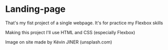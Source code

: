 # Landing-page
That's my fist project of a single webpage. It's for practice my Flexbox skills

Making this project I'll use HTML and CSS (especially Flexbox)

Image on site made by Kévin JINER (unsplash.com)
